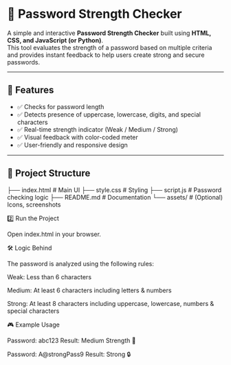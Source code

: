 # 🔐 Password Strength Checker

A simple and interactive **Password Strength Checker** built using **HTML, CSS, and JavaScript (or Python)**.  
This tool evaluates the strength of a password based on multiple criteria and provides instant feedback to help users create strong and secure passwords.  

---

## 🚀 Features
- ✅ Checks for password length  
- ✅ Detects presence of uppercase, lowercase, digits, and special characters  
- ✅ Real-time strength indicator (Weak / Medium / Strong)  
- ✅ Visual feedback with color-coded meter  
- ✅ User-friendly and responsive design  

---

## 📂 Project Structure
├── index.html # Main UI
├── style.css # Styling
├── script.js # Password checking logic
├── README.md # Documentation
└── assets/ # (Optional) Icons, screenshots

2️⃣ Run the Project

Open index.html in your browser.

🛠️ Logic Behind

The password is analyzed using the following rules:

Weak: Less than 6 characters

Medium: At least 6 characters including letters & numbers

Strong: At least 8 characters including uppercase, lowercase, numbers & special characters

🎮 Example Usage

Password: abc123
Result: Medium Strength 🔶


Password: A@strongPass9
Result: Strong 🔒
